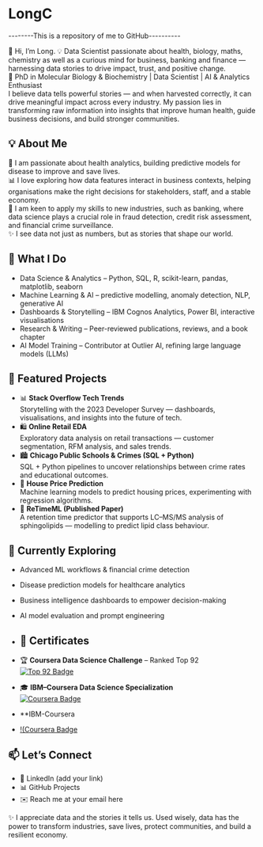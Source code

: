 # LongC 

--------This is a repository of me to GitHub----------

👋 Hi, I’m Long.
💡 Data Scientist passionate about health, biology, maths, chemistry as well as a curious mind for business, banking and finance — harnessing data stories to drive impact, trust, and positive change.  
🔬 PhD in Molecular Biology & Biochemistry | Data Scientist | AI & Analytics Enthusiast  
I believe data tells powerful stories — and when harvested correctly, it can drive meaningful impact across every industry. My passion lies in transforming raw information into insights that improve human health, guide business decisions, and build stronger communities.  

## 💡 About Me
🌱 I am passionate about health analytics, building predictive models for disease to improve and save lives.  
📊 I love exploring how data features interact in business contexts, helping organisations make the right decisions for stakeholders, staff, and a stable economy.  
🏦 I am keen to apply my skills to new industries, such as banking, where data science plays a crucial role in fraud detection, credit risk assessment, and financial crime surveillance.  
✨ I see data not just as numbers, but as stories that shape our world.

## 🚀 What I Do
- Data Science & Analytics – Python, SQL, R, scikit-learn, pandas, matplotlib, seaborn  
- Machine Learning & AI – predictive modelling, anomaly detection, NLP, generative AI  
- Dashboards & Storytelling – IBM Cognos Analytics, Power BI, interactive visualisations  
- Research & Writing – Peer-reviewed publications, reviews, and a book chapter  
- AI Model Training – Contributor at Outlier AI, refining large language models (LLMs)  

## 📂 Featured Projects
- 📊 **Stack Overflow Tech Trends**  
  Storytelling with the 2023 Developer Survey — dashboards, visualisations, and insights into the future of tech.
- 🛍️ **Online Retail EDA**  
  Exploratory data analysis on retail transactions — customer segmentation, RFM analysis, and sales trends.
- 🏙️ **Chicago Public Schools & Crimes (SQL + Python)**  
  SQL + Python pipelines to uncover relationships between crime rates and educational outcomes.
- 🏡 **House Price Prediction**  
  Machine learning models to predict housing prices, experimenting with regression algorithms.
- 🧪 **ReTimeML (Published Paper)**  
  A retention time predictor that supports LC–MS/MS analysis of sphingolipids — modelling to predict lipid class behaviour.

## 🌱 Currently Exploring
- Advanced ML workflows & financial crime detection  
- Disease prediction models for healthcare analytics  
- Business intelligence dashboards to empower decision-making  
- AI model evaluation and prompt engineering
- ## 📜 Certificates  

- 🏆 **Coursera Data Science Challenge** – Ranked Top 92  
  [![Top 92 Badge](outcomes/Top92.png)](https://your-link-here)  

- 🎓 **IBM–Coursera Data Science Specialization**  
  [![Coursera Badge](https://img.shields.io/badge/Coursera-Verified%20Certificate-blue)](https://coursera.org/verify/XXXXXX)
-  **IBM-Coursera 
- [!(Coursera Badge](https://www.credly.com/earner/earned/badge/c4b3932b-4ee1-432f-b802-eea24ace648a)



## 📫 Let’s Connect
- 💼 LinkedIn (add your link)  
- 📊 GitHub Projects  
- ✉️ Reach me at your email here  

✨ I appreciate data and the stories it tells us. Used wisely, data has the power to transform industries, save lives, protect communities, and build a resilient economy.
